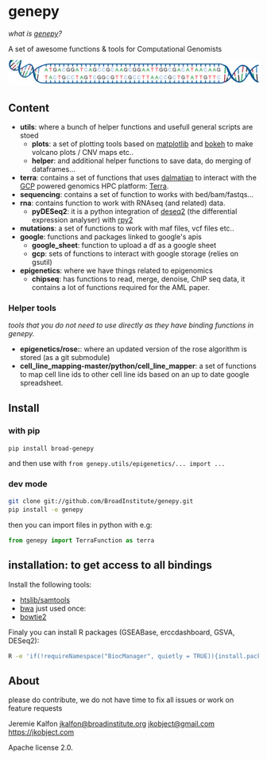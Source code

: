 # genepy

_what is [genepy](https://en.wikipedia.org/wiki/G%C3%A9n%C3%A9pi)?_

A set of awesome functions & tools for Computational Genomists

![long genome](documentation/genome.jpg)

## Content

- **utils**: where a bunch of helper functions and usefull general scripts are stoed
  - **plots**: a set of plotting tools based on [matplotlib]() and [bokeh]() to make volcano plots / CNV maps etc..
  - **helper**: and additional helper functions to save data, do merging of dataframes...
- **terra**: contains a set of functions that uses [dalmatian]() to interact with the [GCP]() powered genomics HPC platform: [Terra](). 
- **sequencing**: contains a set of function to works with bed/bam/fastqs...
- **rna**: contains function to work with RNAseq (and related) data.
  - **pyDESeq2**: it is a python integration of [deseq2]() (the differential expression analyser) with [rpy2]()
- **mutations**: a set of functions to work with maf files, vcf files etc..
- **google**: functions and packages linked to google's apis
  - **google_sheet**: function to upload a df as a google sheet
  - **gcp**: sets of functions to interact with google storage (relies on gsutil)
- **epigenetics**: where we have things related to epigenomics
  - **chipseq**: has functions to read, merge, denoise, ChIP seq data, it contains a lot of functions required for the AML paper.

### Helper tools

_tools that you do not need to use directly as they have binding functions in genepy._ 

- **epigenetics/rose:**: where an updated version of the rose algorithm is stored (as a git submodule) 
- **cell_line_mapping-master/python/cell_line_mapper**: a set of functions to map cell line ids to other cell line ids based on an up to date google spreadsheet. 


## Install

### with pip

`pip install broad-genepy`

and then use with `from genepy.utils/epigenetics/... import ...` 

### dev mode

```bash
git clone git://github.com/BroadInstitute/genepy.git
pip install -e genepy
```

then you can import files in python with e.g:
```python
from genepy import TerraFunction as terra
```

## installation: to get access to all bindings

Install the following tools:
- [htslib/samtools](http://www.htslib.org/)
- [bwa](https://github.com/lh3/bwa)
just used once:
- [bowtie2](http://bowtie-bio.sourceforge.net/bowtie2/index.shtml)

Finaly you can install R packages (GSEABase, erccdashboard, GSVA, DESeq2):

```bash
R -e 'if(!requireNamespace("BiocManager", quietly = TRUE)){install.packages("BiocManager")};BiocManager::install(c("GSEABase", "erccdashboard", "GSVA", "DESeq2"));'
```
## About

please do contribute, we do not have time to fix all issues or work on feature requests

Jeremie Kalfon jkalfon@broadinstitute.org jkobject@gmail.com https://jkobject.com



Apache license 2.0.
